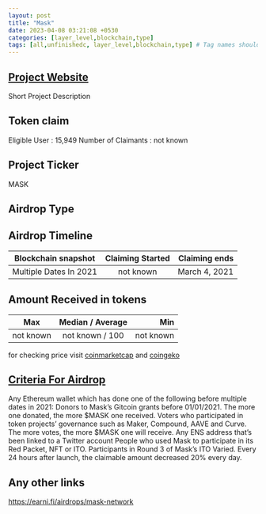 ```yaml
---
layout: post
title: "Mask"
date: 2023-04-08 03:21:08 +0530
categories: [layer_level,blockchain,type]
tags: [all,unfinishedc, layer_level,blockchain,type] # Tag names should always be lowercase
---
```


## [Project Website](https://mask.io/)

 Short Project Description

## Token claim

Eligible User : 15,949
Number of Claimants : not known

## Project Ticker

MASK

## Airdrop Type

## Airdrop Timeline

| Blockchain snapshot     | Claiming Started           | Claiming ends    |
| ----------------------- |:--------------------------:| ----------------:|
| Multiple Dates In 2021  |        not known           |  March 4, 2021   |

## Amount Received in tokens  

| Max        |    Median / Average  |       Min    |
| ---------- |:--------------------:| ------------:|
| not known  |     not known / 100  |  not known   |

for checking price visit [coinmarketcap](https://coinmarketcap.com/currencies/) and [coingeko](https://www.coingecko.com/en/coins/)

## [Criteria For Airdrop](link)

Any Ethereum wallet which has done one of the following before multiple dates in 2021:
Donors to Mask’s Gitcoin grants before 01/01/2021. The more one donated, the more $MASK one received.
Voters who participated in token projects’ governance such as Maker, Compound, AAVE and Curve. The more votes, the more $MASK one will receive.
Any ENS address that’s been linked to a Twitter account
People who used Mask to participate in its Red Packet, NFT or ITO.
Participants in Round 3 of Mask’s ITO
Varied. Every 24 hours after launch, the claimable amount decreased 20% every day.

## Any other links

<https://earni.fi/airdrops/mask-network>

